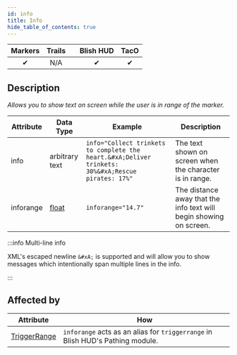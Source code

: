 ```yaml
---
id: info
title: Info
hide_table_of_contents: true
---
```


| Markers | Trails | | Blish HUD | TacO |
|-|-|-|-|-|
| <center>✔</center> | <center>N/A</center> | | <center>✔</center> | <center>✔</center> |

## Description

*Allows you to show text on screen while the user is in range of the marker.*

| Attribute | Data Type | Example | Description |
|-|-|-|-|
| info | arbitrary text | `info="Collect trinkets to complete the heart.&#xA;Deliver trinkets: 30%&#xA;Rescue pirates: 17%"` | The text shown on screen when the character is in range. |
| inforange | [float](../datatypes/float) | `inforange="14.7"` | The distance away that the info text will begin showing on screen. |

:::info Multi-line info

XML's escaped newline `&#xA;` is supported and will allow you to show messages which intentionally span multiple lines in the info.

:::

## Affected by

| Attribute | How |
|-|-|
| [TriggerRange](triggerrange) | `inforange` acts as an alias for `triggerrange` in Blish HUD's Pathing module. |